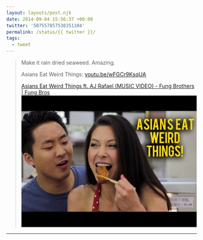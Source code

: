 ```yaml
---
layout: layouts/post.njk
date: 2014-09-04 15:56:37 +00:00
twitter: '507557857538351104'
permalink: /status/{{ twitter }}/
tags: 
  - tweet
---
```


> Make it rain dried seaweed. Amazing.
> 
> Asians Eat Weird Things: [youtu.be/wFGCr9KsqUA](http://youtu.be/wFGCr9KsqUA)
> 
> [<span>Asians Eat Weird Things ft. AJ Rafael (MUSIC VIDEO) - Fung Brothers | Fung Bros</span> ![Asian man looks at an Asian woman eating food with chopsticks](/img/_youtube/507557857538351104.jpg)](http://youtu.be/wFGCr9KsqUA)

---
